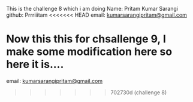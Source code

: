 This is the challenge 8 which i am doing 
Name: Pritam Kumar Sarangi
github: Prrriiitam
<<<<<<< HEAD
email: kumarsarangipritam@gmail.com

Now this this for chsallenge 9, I make some modification here so here it is....
=======
email: kumarsarangipritam@gmail.com
>>>>>>> 702730d (challenge 8)
